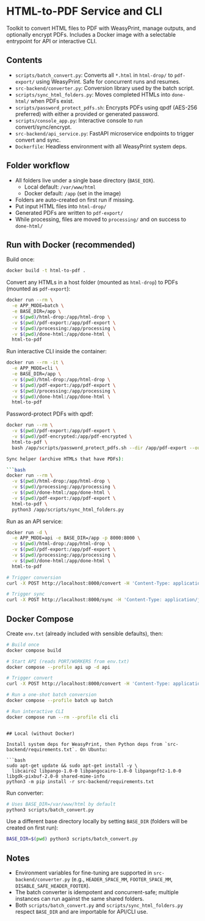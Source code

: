 # HTML-to-PDF Service and CLI

Toolkit to convert HTML files to PDF with WeasyPrint, manage outputs, and optionally encrypt PDFs. Includes a Docker image with a selectable entrypoint for API or interactive CLI.

## Contents

- `scripts/batch_convert.py`: Converts all `*.html` in `html-drop/` to `pdf-export/` using WeasyPrint. Safe for concurrent runs and resumes.
- `src-backend/converter.py`: Conversion library used by the batch script.
- `scripts/sync_html_folders.py`: Moves completed HTMLs into `done-html/` when PDFs exist.
- `scripts/password_protect_pdfs.sh`: Encrypts PDFs using qpdf (AES-256 preferred) with either a provided or generated password.
- `scripts/console_app.py`: Interactive console to run convert/sync/encrypt.
- `src-backend/api_service.py`: FastAPI microservice endpoints to trigger convert and sync.
- `Dockerfile`: Headless environment with all WeasyPrint system deps.

## Folder workflow

- All folders live under a single base directory (`BASE_DIR`).
  - Local default: `/var/www/html`
  - Docker default: `/app` (set in the image)
- Folders are auto-created on first run if missing.
- Put input HTML files into `html-drop/`
- Generated PDFs are written to `pdf-export/`
- While processing, files are moved to `processing/` and on success to `done-html/`

## Run with Docker (recommended)

Build once:

```bash
docker build -t html-to-pdf .
```

Convert any HTMLs in a host folder (mounted as `html-drop`) to PDFs (mounted as `pdf-export`):

```bash
docker run --rm \
  -e APP_MODE=batch \
  -e BASE_DIR=/app \
  -v $(pwd)/html-drop:/app/html-drop \
  -v $(pwd)/pdf-export:/app/pdf-export \
  -v $(pwd)/processing:/app/processing \
  -v $(pwd)/done-html:/app/done-html \
  html-to-pdf
```

Run interactive CLI inside the container:

```bash
docker run --rm -it \
  -e APP_MODE=cli \
  -e BASE_DIR=/app \
  -v $(pwd)/html-drop:/app/html-drop \
  -v $(pwd)/pdf-export:/app/pdf-export \
  -v $(pwd)/processing:/app/processing \
  -v $(pwd)/done-html:/app/done-html \
  html-to-pdf
```

Password-protect PDFs with qpdf:

```bash
docker run --rm \
  -v $(pwd)/pdf-export:/app/pdf-export \
  -v $(pwd)/pdf-encrypted:/app/pdf-encrypted \
  html-to-pdf \
  bash /app/scripts/password_protect_pdfs.sh --dir /app/pdf-export --out-dir /app/pdf-encrypted

Sync helper (archive HTMLs that have PDFs):

```bash
docker run --rm \
  -v $(pwd)/html-drop:/app/html-drop \
  -v $(pwd)/processing:/app/processing \
  -v $(pwd)/done-html:/app/done-html \
  -v $(pwd)/pdf-export:/app/pdf-export \
  html-to-pdf \
  python3 /app/scripts/sync_html_folders.py
```

Run as an API service:

```bash
docker run -d \
  -e APP_MODE=api -e BASE_DIR=/app -p 8000:8000 \
  -v $(pwd)/html-drop:/app/html-drop \
  -v $(pwd)/pdf-export:/app/pdf-export \
  -v $(pwd)/processing:/app/processing \
  -v $(pwd)/done-html:/app/done-html \
  html-to-pdf

# Trigger conversion
curl -X POST http://localhost:8000/convert -H 'Content-Type: application/json' -d '{}'

# Trigger sync
curl -X POST http://localhost:8000/sync -H 'Content-Type: application/json' -d '{}'
```

## Docker Compose

Create `env.txt` (already included with sensible defaults), then:

```bash
# Build once
docker compose build

# Start API (reads PORT/WORKERS from env.txt)
docker compose --profile api up -d api

# Trigger convert
curl -X POST http://localhost:8000/convert -H 'Content-Type: application/json' -d '{}'

# Run a one-shot batch conversion
docker compose --profile batch up batch

# Run interactive CLI
docker compose run --rm --profile cli cli
```
```

## Local (without Docker)

Install system deps for WeasyPrint, then Python deps from `src-backend/requirements.txt`. On Ubuntu:

```bash
sudo apt-get update && sudo apt-get install -y \
  libcairo2 libpango-1.0-0 libpangocairo-1.0-0 libpangoft2-1.0-0 libgdk-pixbuf-2.0-0 shared-mime-info
python3 -m pip install -r src-backend/requirements.txt
```

Run converter:

```bash
# Uses BASE_DIR=/var/www/html by default
python3 scripts/batch_convert.py
```

Use a different base directory locally by setting `BASE_DIR` (folders will be created on first run):

```bash
BASE_DIR=$(pwd) python3 scripts/batch_convert.py
```

## Notes

- Environment variables for fine-tuning are supported in `src-backend/converter.py` (e.g., `HEADER_SPACE_MM`, `FOOTER_SPACE_MM`, `DISABLE_SAFE_HEADER_FOOTER`).
- The batch converter is idempotent and concurrent-safe; multiple instances can run against the same shared folders.
- Both `scripts/batch_convert.py` and `scripts/sync_html_folders.py` respect `BASE_DIR` and are importable for API/CLI use.


